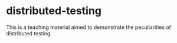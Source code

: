 # distributed-testing
This is a teaching material aimed to demonstrate the peculiarities of distributed testing.
